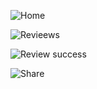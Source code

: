 ![Home](/static/autoinvite/home.jpg)

![Revieews](/static/autoinvite/rate.jpg)

![Review success](/static/autoinvite/review.jpg)

![Share](/static/autoinvite/share.jpg)
